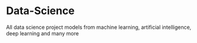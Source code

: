 # Data-Science
All data science  project models from machine learning, artificial intelligence, deep learning and many more 
